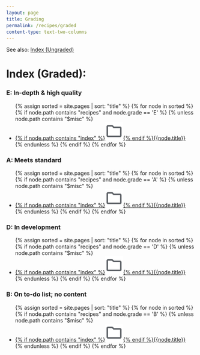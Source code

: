 ```yaml
---
layout: page
title: Grading
permalink: /recipes/graded
content-type: text-two-columns
---
```

<!-- I am definitely not using Jekyll tools the way they were supposed to be used here -->
See also: [Index (Ungraded)](/recipes/all-recipes)

# Index (Graded):
<div class="recipes-index">
<h3> E: In-depth & high quality </h3>
<ul>
{% assign sorted = site.pages | sort: "title" %}
{% for node in sorted %}
{% if node.path contains "recipes" and node.grade == 'E' %}
{% unless node.path contains "$misc" %}
<li><a href="{{node.url}}">{% if node.path contains "index" %}<img src="/assets/icons/folder.svg">{% endif %}{{node.title}}</a></li>
{% endunless %}
{% endif %}
{% endfor %}
</ul>

<h3> A: Meets standard </h3>
<ul>
{% assign sorted = site.pages | sort: "title" %}
{% for node in sorted %}
{% if node.path contains "recipes" and node.grade == 'A' %}
{% unless node.path contains "$misc" %}
<li><a href="{{node.url}}">{% if node.path contains "index" %}<img src="/assets/icons/folder.svg">{% endif %}{{node.title}}</a></li>
{% endunless %}
{% endif %}
{% endfor %}
</ul>

<h3> D: In development </h3>
<ul>
{% assign sorted = site.pages | sort: "title" %}
{% for node in sorted %}
{% if node.path contains "recipes" and node.grade == 'D' %}
{% unless node.path contains "$misc" %}
<li><a href="{{node.url}}">{% if node.path contains "index" %}<img src="/assets/icons/folder.svg">{% endif %}{{node.title}}</a></li>
{% endunless %}
{% endif %}
{% endfor %}
</ul>

<h3> B: On to-do list; no content </h3>
<ul>
{% assign sorted = site.pages | sort: "title" %}
{% for node in sorted %}
{% if node.path contains "recipes" and node.grade == 'B' %}
{% unless node.path contains "$misc" %}
<li><a href="{{node.url}}">{% if node.path contains "index" %}<img src="/assets/icons/folder.svg">{% endif %}{{node.title}}</a></li>
{% endunless %}
{% endif %}
{% endfor %}
</ul>

</div>